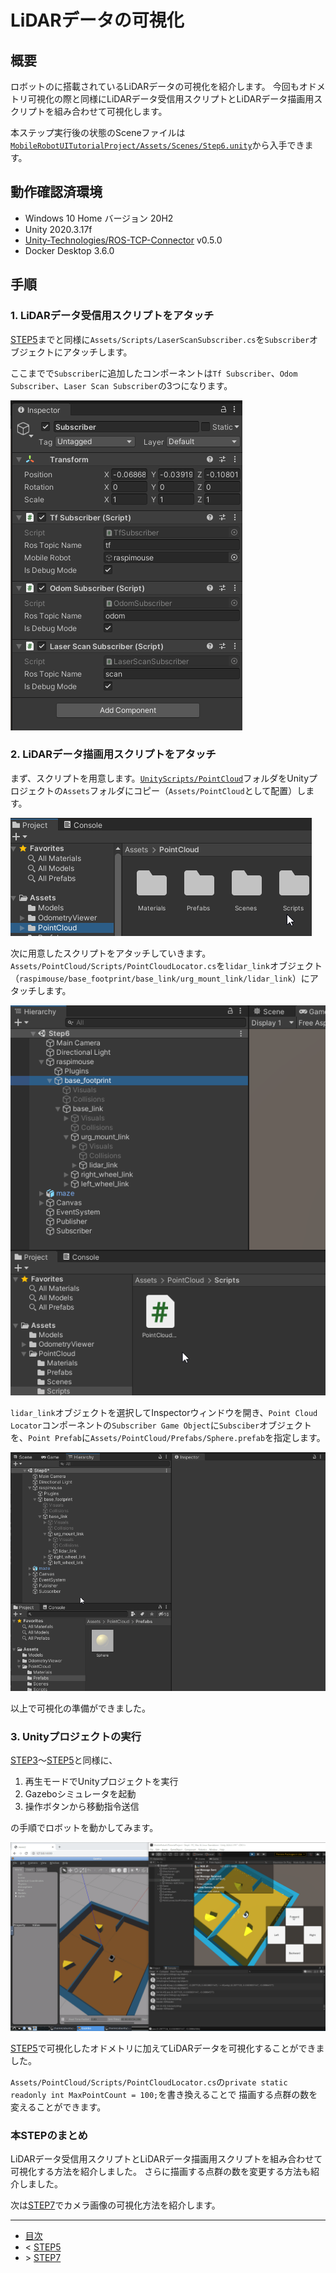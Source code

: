 # LiDARデータの可視化

## 概要

ロボットのに搭載されているLiDARデータの可視化を紹介します。
今回もオドメトリ可視化の際と同様にLiDARデータ受信用スクリプトとLiDARデータ描画用スクリプトを組み合わせて可視化します。

本ステップ実行後の状態のSceneファイルは[`MobileRobotUITutorialProject/Assets/Scenes/Step6.unity`](../MobileRobotUITutorialProject/Assets/Scenes/Step6.unity)から入手できます。

## 動作確認済環境

* Windows 10 Home バージョン 20H2
* Unity 2020.3.17f
* [Unity-Technologies/ROS-TCP-Connector](https://github.com/Unity-Technologies/ROS-TCP-Connector) v0.5.0
* Docker Desktop 3.6.0

## 手順

### 1. LiDARデータ受信用スクリプトをアタッチ

[STEP5](./step5.md)までと同様に`Assets/Scripts/LaserScanSubscriber.cs`を`Subscriber`オブジェクトにアタッチします。

ここまでで`Subscriber`に追加したコンポーネントは`Tf Subscriber`、`Odom Subscriber`、`Laser Scan Subscriber`の3つになります。

![](./images/step6-1.png)

### 2. LiDARデータ描画用スクリプトをアタッチ

まず、スクリプトを用意します。[`UnityScripts/PointCloud`](../UnityScripts/PointCloud)フォルダをUnityプロジェクトの`Assets`フォルダにコピー（`Assets/PointCloud`として配置）します。

![](./images/step6-2.png)

次に用意したスクリプトをアタッチしていきます。
`Assets/PointCloud/Scripts/PointCloudLocator.cs`を`lidar_link`オブジェクト（`raspimouse/base_footprint/base_link/urg_mount_link/lidar_link`）にアタッチします。

![](./images/step6-3.gif)

`lidar_link`オブジェクトを選択してInspectorウィンドウを開き、`Point Cloud Locator`コンポーネントの`Subscriber Game Object`に`Subsciber`オブジェクトを、`Point Prefab`に`Assets/PointCloud/Prefabs/Sphere.prefab`を指定します。

![](./images/step6-4.gif)

以上で可視化の準備ができました。

### 3. Unityプロジェクトの実行

[STEP3](./step3.md)～[STEP5](./step5.md)と同様に、

1. 再生モードでUnityプロジェクトを実行
2. Gazeboシミュレータを起動
3. 操作ボタンから移動指令送信

の手順でロボットを動かしてみます。

![](./images/step6-5.gif)

[STEP5](./step5.md)で可視化したオドメトリに加えてLiDARデータを可視化することができました。

`Assets/PointCloud/Scripts/PointCloudLocator.cs`の`private static readonly int MaxPointCount = 100;`を書き換えることで
描画する点群の数を変えることができます。

### 本STEPのまとめ

LiDARデータ受信用スクリプトとLiDARデータ描画用スクリプトを組み合わせて可視化する方法を紹介しました。
さらに描画する点群の数を変更する方法も紹介しました。

次は[STEP7](./step7.md)でカメラ画像の可視化方法を紹介します。

---

* [目次](./intro2.md)
* < [STEP5](./step5.md)
* \> [STEP7](./step7.md)